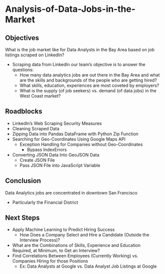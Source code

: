 # Analysis-of-Data-Jobs-in-the-Market

## Objectives

What is the job market like for Data Analysts in the Bay Area based on job listings scraped on LinkedIn?
* Scraping data from LinkedIn our team’s objective is to answer the questions: 
    * How many data analytics jobs are out there in the Bay Area and what are the skills and backgrounds of the people who are getting hired?
    * What skills, education, experiences are most coveted by employers? 
    * What is the supply (of job seekers) vs. demand (of data jobs) in the West Coast market? 


## Roadblocks

* LinkedIn’s Web Scraping Security Measures
* Cleaning Scraped Data
* Zipping Data into Pandas DataFrame with Python Zip Function
* Searching for Geo-Coordinates Using Google Maps API
    * Exception Handling for Companies without Geo-Coordinates
      * Bypass IndexErrors
* Converting JSON Data Into GeoJSON Data
    * Create JSON File
    * Pass JSON File into JavaScript Variable


## Conclusion

Data Analytics jobs are concentrated in downtown San Francisco
* Particularly the Financial District


## Next Steps

* Apply Machine Learning to Predict Hiring Success
    * How Does a Company Select and Hire a Candidate (Outside the Interview Process)?
* What are the Combinations of Skills, Experience and Education Required, at Minimum, to Get an Interview?
* Find Correlations Between Employees (Currently Working) vs. Companies Hiring for those Positions
    * Ex: Data Analysts at Google vs. Data Analyst Job Listings at Google
